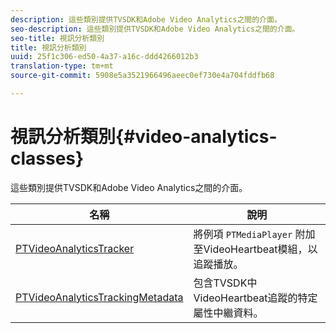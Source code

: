 ```yaml
---
description: 這些類別提供TVSDK和Adobe Video Analytics之間的介面。
seo-description: 這些類別提供TVSDK和Adobe Video Analytics之間的介面。
seo-title: 視訊分析類別
title: 視訊分析類別
uuid: 25f1c306-ed50-4a37-a16c-ddd4266012b3
translation-type: tm+mt
source-git-commit: 5908e5a3521966496aeec0ef730e4a704fddfb68

---
```



# 視訊分析類別{#video-analytics-classes}

這些類別提供TVSDK和Adobe Video Analytics之間的介面。

| 名稱 | 說明 |
|---|---|
| [PTVideoAnalyticsTracker](https://help.adobe.com/en_US/primetime/api/psdk/vhl_tvsdk_ios/Classes/PTVideoAnalyticsTracker.html) | 將例項 `PTMediaPlayer` 附加至VideoHeartbeat模組，以追蹤播放。 |
| [PTVideoAnalyticsTrackingMetadata](https://help.adobe.com/en_US/primetime/api/psdk/vhl_tvsdk_ios/Classes/PTVideoAnalyticsTrackingMetadata.html) | 包含TVSDK中VideoHeartbeat追蹤的特定屬性中繼資料。 |